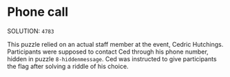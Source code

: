 # Phone call

SOLUTION: `4783`

This puzzle relied on an actual staff member at the event, Cedric Hutchings. Participants were supposed to contact Ced through his phone number, hidden in puzzle `8-hiddenmessage`. Ced was instructed to give participants the flag after solving a riddle of his choice.
